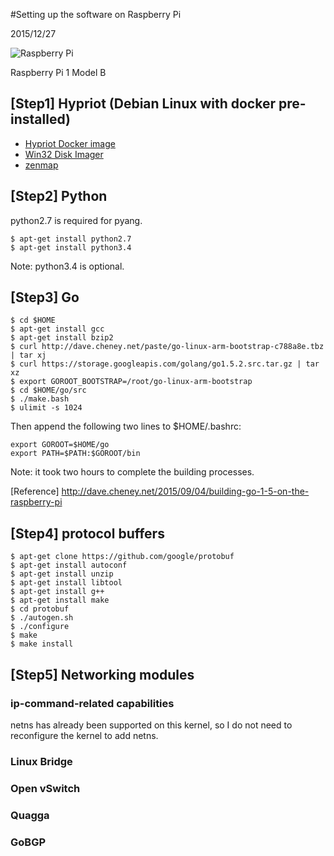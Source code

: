 #Setting up the software on Raspberry Pi

2015/12/27

![Raspberry Pi](https://raw.github.com/araobp/neutron-lan/master/misc/rpi.png)

Raspberry Pi 1 Model B

## [Step1] Hypriot (Debian Linux with docker pre-installed)
- [Hypriot Docker image](http://blog.hypriot.com/downloads/)
- [Win32 Disk Imager](http://sourceforge.net/projects/win32diskimager/)
- [zenmap](https://nmap.org/)

## [Step2] Python
python2.7 is required for pyang.
```
$ apt-get install python2.7
$ apt-get install python3.4
```
Note: python3.4 is optional.

## [Step3] Go
```
$ cd $HOME
$ apt-get install gcc
$ apt-get install bzip2
$ curl http://dave.cheney.net/paste/go-linux-arm-bootstrap-c788a8e.tbz | tar xj
$ curl https://storage.googleapis.com/golang/go1.5.2.src.tar.gz | tar xz
$ export GOROOT_BOOTSTRAP=/root/go-linux-arm-bootstrap
$ cd $HOME/go/src
$ ./make.bash
$ ulimit -s 1024
```
Then append the following two lines to $HOME/.bashrc:
```
export GOROOT=$HOME/go
export PATH=$PATH:$GOROOT/bin
```

Note: it took two hours to complete the building processes.

[Reference] http://dave.cheney.net/2015/09/04/building-go-1-5-on-the-raspberry-pi

## [Step4] protocol buffers
```
$ apt-get clone https://github.com/google/protobuf
$ apt-get install autoconf
$ apt-get install unzip
$ apt-get install libtool
$ apt-get install g++
$ apt-get install make
$ cd protobuf
$ ./autogen.sh
$ ./configure
$ make
$ make install
```

## [Step5] Networking modules

### ip-command-related capabilities
netns has already been supported on this kernel, so I do not need to reconfigure the kernel to add netns.

### Linux Bridge

### Open vSwitch

### Quagga

### GoBGP

